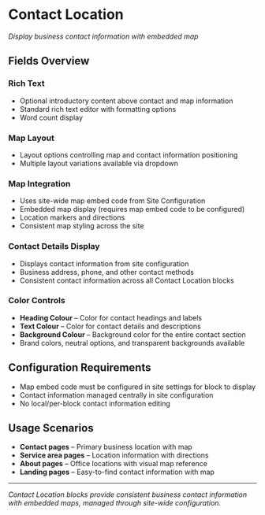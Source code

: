 # Contact Location

*Display business contact information with embedded map*

## Fields Overview

### Rich Text
- Optional introductory content above contact and map information
- Standard rich text editor with formatting options
- Word count display

### Map Layout
- Layout options controlling map and contact information positioning
- Multiple layout variations available via dropdown

### Map Integration
- Uses site-wide map embed code from Site Configuration
- Embedded map display (requires map embed code to be configured)
- Location markers and directions
- Consistent map styling across the site

### Contact Details Display
- Displays contact information from site configuration
- Business address, phone, and other contact methods
- Consistent contact information across all Contact Location blocks

### Color Controls
- **Heading Colour** – Color for contact headings and labels
- **Text Colour** – Color for contact details and descriptions  
- **Background Colour** – Background color for the entire contact section
- Brand colors, neutral options, and transparent backgrounds available

## Configuration Requirements
- Map embed code must be configured in site settings for block to display
- Contact information managed centrally in site configuration
- No local/per-block contact information editing

## Usage Scenarios
- **Contact pages** – Primary business location with map
- **Service area pages** – Location information with directions
- **About pages** – Office locations with visual map reference
- **Landing pages** – Easy-to-find contact information with map

---

*Contact Location blocks provide consistent business contact information with embedded maps, managed through site-wide configuration.*